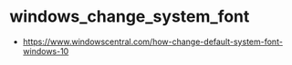 # windows_change_system_font

- https://www.windowscentral.com/how-change-default-system-font-windows-10

